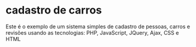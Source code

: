 # cadastro de carros

Este é o exemplo de um sistema simples de cadastro de pessoas, carros e revisões usando as tecnologias: PHP, JavaScript, JQuery, Ajax, CSS e HTML
